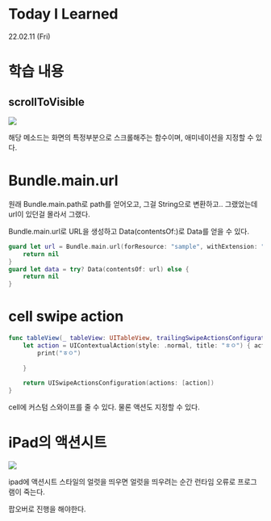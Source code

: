 # Today I Learned

22.02.11 (Fri)

# 학습 내용

## scrollToVisible

![](https://images.velog.io/images/yim2627/post/4f231a1d-51f4-402a-8468-c0cb5a36027b/image.png)

해당 메소드는 화면의 특정부분으로 스크롤해주는 함수이며, 애미네이션을 지정할 수 있다.

# Bundle.main.url

원래 Bundle.main.path로 path를 얻어오고, 그걸 String으로 변환하고.. 그랬었는데 url이 있던걸 몰라서 그랬다.

Bundle.main.url로 URL을 생성하고 Data(contentsOf:)로 Data를 얻을 수 있다.

```swift
guard let url = Bundle.main.url(forResource: "sample", withExtension: "json") else {
    return nil
}
guard let data = try? Data(contentsOf: url) else {
    return nil
}
```

# cell swipe action

```swift
func tableView(_ tableView: UITableView, trailingSwipeActionsConfigurationForRowAt indexPath: IndexPath) -> UISwipeActionsConfiguration? {
    let action = UIContextualAction(style: .normal, title: "ㅎㅇ") { action, view, complition in
        print("ㅎㅇ")
        
    }
    
    return UISwipeActionsConfiguration(actions: [action])
}
```
    
cell에 커스텀 스와이프를 줄 수 있다.
물론 액션도 지정할 수 있다.

# iPad의 액션시트

![](https://images.velog.io/images/yim2627/post/e2886107-ac60-4b98-8102-f30eb7d9c3f4/image.png)

ipad에 액션시트 스타일의 얼럿을 띄우면 얼럿을 띄우려는 순간 런타임 오류로 프로그램이 죽는다.

팝오버로 진행을 해야한다.